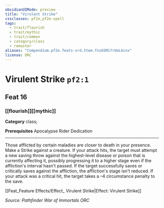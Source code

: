 ```yaml
---
obsidianUIMode: preview
title: "Virulent Strike"
cssclasses: pf2e,pf2e-spell
tags:
  - trait/flourish
  - trait/mythic
  - trait/common
  - category/class
  - remaster
aliases: "Compendium.pf2e.feats-srd.Item.fns6SMiYrUeL6cnx"
license: ORC
---
```

# Virulent Strike `pf2:1`
## Feat 16
### [[flourish]][[mythic]]

**Category** class; 



**Prerequisites** Apocalypse Rider Dedication
* * *
Those afflicted by certain maladies are closer to death in your presence. Make a Strike against a creature. If your attack hits, the target must attempt a new saving throw against the highest-level disease or poison that is currently affecting it, possibly progressing it to a higher stage even if the affliction's interval hasn't passed. If the target successfully saves or critically saves against the affliction, the affliction's stage isn't reduced. If your attack was a critical hit, the target takes a –4 circumstance penalty to the save.

[[Feat_Feature Effects/Effect_ Virulent Strike|Effect: Virulent Strike]]

*Source: Pathfinder War of Immortals*
*ORC*